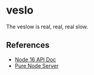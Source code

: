 # veslo
The veslow is real, real, real slow.

## References
* [Node 16 API Doc](https://nodejs.org/dist/latest-v16.x/docs/api/)
* [Pure Node Server](https://dev.to/ajkachnic/make-a-simple-http-server-with-node-in-6-steps-491c)
